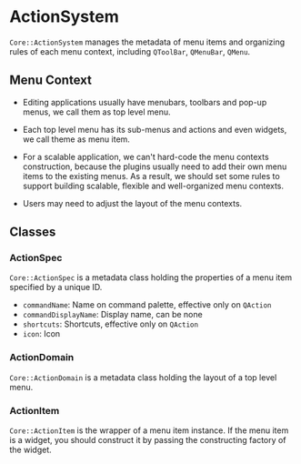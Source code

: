 # ActionSystem

`Core::ActionSystem` manages the metadata of menu items and organizing rules of each menu context, including `QToolBar`, `QMenuBar`, `QMenu`.

## Menu Context

+ Editing applications usually have menubars, toolbars and pop-up menus, we call them as top level menu.

+ Each top level menu has its sub-menus and actions and even widgets, we call theme as menu item.

+ For a scalable application, we can't hard-code the menu contexts construction, because the plugins usually need to add their own menu items to the existing menus. As a result, we should set some rules to support building scalable, flexible and well-organized menu contexts.

+ Users may need to adjust the layout of the menu contexts.

## Classes

### ActionSpec

`Core::ActionSpec` is a metadata class holding the properties of a menu item specified by a unique ID.

+ `commandName`: Name on command palette, effective only on `QAction`
+ `commandDisplayName`: Display name, can be none
+ `shortcuts`: Shortcuts, effective only on `QAction`
+ `icon`: Icon

### ActionDomain

`Core::ActionDomain` is a metadata class holding the layout of a top level menu.

### ActionItem

`Core::ActionItem` is the wrapper of a menu item instance. If the menu item is a widget, you should construct it by passing the constructing factory of the widget.